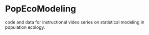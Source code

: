 # PopEcoModeling
code and data for instructional video series on statistical modeling in population ecology.
